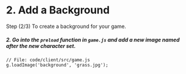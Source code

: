 # 2. Add a Background

Step (2/3) To create a background for your game. 

##### 2. Go into the `preload` _function_ in `game.js` and add a new image named after the new character set.

```
// File: code/client/src/game.js
g.loadImage('background', 'grass.jpg');
```
